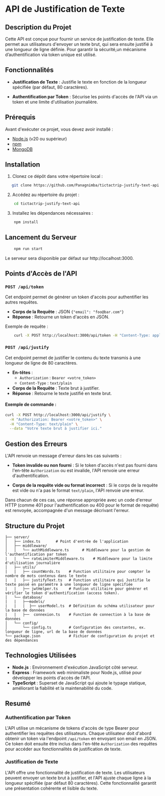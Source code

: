 # API de Justification de Texte

## Description du Projet

Cette API est conçue pour fournir un service de justification de texte. Elle permet aux utilisateurs d'envoyer un texte brut, qui sera ensuite justifié à une longueur de ligne définie. Pour garantir la sécurité,un mécanisme d’authentification via token unique est utilisé.

## Fonctionnalités

- **Justification de Texte** : Justifie le texte en fonction de la longueur spécifiée (par défaut, 80 caractères).

- **Authentification par Token** : Sécurise les points d'accès de l'API via un token et une limite d'utilisation journalière.


## Prérequis

Avant d'exécuter ce projet, vous devez avoir installé :
- [Node.js](https://nodejs.org/) (v20 ou supérieur)
- [npm](https://www.npmjs.com/)
- [MongoDB](https://www.mongodb.com/)

## Installation

1. Clonez ce dépôt dans votre répertoire local :
```bash
   git clone https://github.com/Panagnimba/tictactrip-justify-text-api.git
```
2. Accédez au répertoire du projet :
```bash
    cd tictactrip-justify-text-api
```

3. Installez les dépendances nécessaires :
``` bash
    npm install
```

## Lancement du Serveur

```bash
    npm run start
```

Le serveur sera disponible par défaut sur http://localhost:3000.

## Points d'Accès de l'API

### `POST /api/token`

Cet endpoint permet de générer un token d'accès pour authentifier les autres requêtes.

- **Corps de la Requête** : JSON `{"email": "foo@bar.com"}`
- **Réponse** : Retourne un token d'accès en JSON.

Exemple de requête :
```bash
    curl -X POST http://localhost:3000/api/token -H "Content-Type: application/json" -d '{"email": "foo@bar.com"}'
```

### `POST /api/justify`

Cet endpoint permet de justifier le contenu du texte transmis à une longueur de ligne de 80 caractères.

- **En-têtes** :
  - `Authorization` : `Bearer <votre_token>`
  - `Content-Type` : `text/plain`
- **Corps de la Requête** : Texte brut à justifier.
- **Réponse** : Retourne le texte justifié en texte brut.

#### Exemple de commande :

```bash
curl -X POST http://localhost:3000/api/justify \
  -H "Authorization: Bearer <votre_token>" \
  -H "Content-Type: text/plain" \
  --data "Votre texte brut à justifier ici."
```

## Gestion des Erreurs

L'API renvoie un message d'erreur dans les cas suivants :

- **Token invalide ou non fourni** : Si le token d'accès n'est pas fourni dans l'en-tête `Authorization` ou est invalide, l'API renvoie une erreur d'authentification.
  
- **Corps de la requête vide ou format incorrect** : Si le corps de la requête est vide ou n'a pas le format `text/plain`, l'API renvoie une erreur.

Dans chacun de ces cas, une réponse appropriée avec un code d'erreur HTTP (comme 401 pour l'authentification ou 400 pour le format de requête) est renvoyée, accompagnée d'un message décrivant l'erreur.

## Structure du Projet

    ├── server/
    │   ├── index.ts       # Point d'entrée de l'application
    │   ├── middleware/
    │   │   └── authMiddleware.ts      # Middleware pour la gestion de l'authentification par token
    |   |   └── rateLimiterMiddleware.ts    # Middleware pour la limite d'utilisation journalière
    │   ├── utils/
    |   |   ├── countWords.ts    # Function utilitaire pour compter le nombre de mots contenus dans le texte
    |   |   ├── justifyText.ts   # Function utilitaire qui Justifie le texte passé en paramètre à une longueur de ligne spécifiée
    |   |   ├── jwtHelper.ts     # Funtion utilitaire pour génèrer et vérifier le token d'authentification (access token).
    │   └── database/
    |   |   ├──models/
    |   |   |  ├── userModel.ts  # Définition du schéma utilisateur pour la base de données
    |   |   ├──  connexion.ts    # Function de connection à la base de données
    │   └── config/
    │       └── config.ts        # Configuration des constantes, ex. longueur de ligne, url de la base de données
    └── package.json             # Fichier de configuration du projet et des dépendances


## Technologies Utilisées

- **Node.js** : Environnement d'exécution JavaScript côté serveur.
- **Express** : Framework web minimaliste pour Node.js, utilisé pour développer les points d'accès de l'API.
- **TypeScript** : Superset de JavaScript qui ajoute le typage statique, améliorant la fiabilité et la maintenabilité du code.

## Resumé

### Authentification par Token

L'API utilise un mécanisme de tokens d'accès de type Bearer pour authentifier les requêtes des utilisateurs. Chaque utilisateur doit d'abord obtenir un token via l'endpoint `/api/token` en envoyant son email en JSON. Ce token doit ensuite être inclus dans l'en-tête `Authorization` des requêtes pour accéder aux fonctionnalités de justification de texte.

### Justification de Texte

L'API offre une fonctionnalité de justification de texte. Les utilisateurs peuvent envoyer un texte brut à justifier, et l'API ajuste chaque ligne à la longueur spécifiée (par défaut 80 caractères). Cette fonctionnalité garantit une présentation cohérente et lisible du texte.
